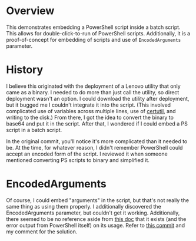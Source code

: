 # Overview
This demonstrates embedding a PowerShell script inside a batch script. This allows for double-click-to-run of PowerShell scripts. Additionally, it is a proof-of-concept for embedding of scripts and use of `EncodedArguments` parameter.

# History
I believe this originated with the deployment of a Lenovo utility that only came as a binary. I needed to do more than just call the utility, so direct deployment wasn't an option. I could download the utility after deployment, but it bugged me I couldn't integrate it into the script. (This involved complicated use of variables across multiple lines, use of [certutil](https://learn.microsoft.com/en-us/windows-server/administration/windows-commands/certutil), and writing to the disk.) From there, I got the idea to convert the binary to base64 and put it in the script. After that, I wondered if I could embed a PS script in a batch script.

In the original commit, you'll notice it's more complicated than it needed to be. At the time, for whatever reason, I didn't remember PowerShell could accept an encoded form of the script. I reviewed it when someone mentioned converting PS scripts to binary and simplified it.

# EncodedArguments
Of course, I could embed "arguments" in the script, but that's not really the same thing as using them properly. I additionally discovered the EncodedArguments parameter, but couldn't get it working. Additionally, there seemed to be no reference aside from [this doc](https://learn.microsoft.com/en-us/powershell/module/microsoft.powershell.core/about/about_powershell_exe?view=powershell-5.1#-encodedarguments-base64encodedarguments) that it exists (and the error output from PowerShell itself) on its usage. Refer to [this commit](https://github.com/tmontney/BatchWrappedPS/commit/7c1d0b17773dc9478365bc18566bdbda1b816013) and my comment for the solution.
